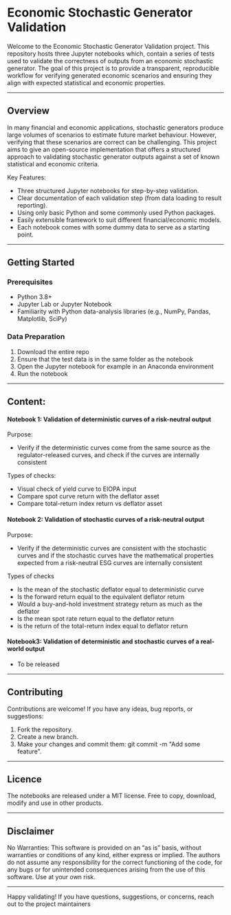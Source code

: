 # Economic Stochastic Generator Validation
Welcome to the Economic Stochastic Generator Validation project. This repository hosts three Jupyter notebooks which, contain a series of tests used to validate the correctness of outputs from an economic stochastic generator. The goal of this project is to provide a transparent, reproducible workflow for verifying generated economic scenarios and ensuring they align with expected statistical and economic properties.
________________________________________
## Overview
In many financial and economic applications, stochastic generators produce large volumes of scenarios to estimate future market behaviour. However, verifying that these scenarios are correct can be challenging. This project aims to give an open-source implementation that offers a structured approach to validating stochastic generator outputs against a set of known statistical and economic criteria.

Key Features:

- Three structured Jupyter notebooks for step-by-step validation.
- Clear documentation of each validation step (from data loading to result reporting).
- Using only basic Python and some commonly used Python packages.
- Easily extensible framework to suit different financial/economic models.
- Each notebook comes with some dummy data to serve as a starting point.
________________________________________
## Getting Started
### Prerequisites
- Python 3.8+
- Jupyter Lab or Jupyter Notebook
- Familiarity with Python data-analysis libraries (e.g., NumPy, Pandas, Matplotlib, SciPy)
### Data Preparation
1.	Download the entire repo
2.	Ensure that the test data is in the same folder as the notebook
3.	Open the Jupyter notebook for example in an Anaconda environment 
4.	Run the notebook
________________________________________
## Content:
#### Notebook 1: Validation of deterministic curves of a risk-neutral output
Purpose:
- Verify if the deterministic curves come from the same source as the regulator-released curves, and check if the curves are internally consistent

Types of checks:
- Visual check of yield curve to EIOPA input
- Compare spot curve return with the deflator asset
- Compare total-return index return vs deflator asset

#### Notebook 2: Validation of stochastic curves of a risk-neutral output
Purpose:
- Verify if the deterministic curves are consistent with the stochastic curves and if the stochastic curves have the mathematical properties expected from a risk-neutral ESG curves are internally consistent

Types of checks
- Is the mean of the stochastic deflator equal to deterministic curve
- Is the forward return equal to the equivalent deflator return
- Would a buy-and-hold investment strategy return as much as the deflator
- Is the mean spot rate return equal to the deflator return
- is the return of the total-return index equal to deflator return

#### Notebook3: Validation of deterministic and stochastic curves of a real-world output
- To be released
________________________________________
## Contributing
Contributions are welcome! If you have any ideas, bug reports, or suggestions:
1.	Fork the repository.
2.	Create a new branch.
3.	Make your changes and commit them: git commit -m "Add some feature".

________________________________________
## Licence
The notebooks are released under a MIT license. Free to copy, download, modify and use in other products. 
________________________________________
## Disclaimer
No Warranties: This software is provided on an “as is” basis, without warranties or conditions of any kind, either express or implied. The authors do not assume any responsibility for the correct functioning of the code, for any bugs or for unintended consequences arising from the use of this software. Use at your own risk.
________________________________________
Happy validating! If you have questions, suggestions, or concerns, reach out to the project maintainers
